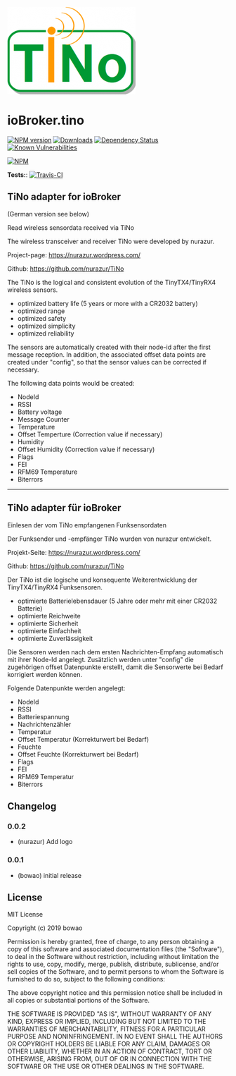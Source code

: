 ![Logo](admin/tino.png)
# ioBroker.tino

[![NPM version](http://img.shields.io/npm/v/iobroker.tino.svg)](https://www.npmjs.com/package/iobroker.tino)
[![Downloads](https://img.shields.io/npm/dm/iobroker.tino.svg)](https://www.npmjs.com/package/iobroker.tino)
[![Dependency Status](https://img.shields.io/david/bowao/iobroker.tino.svg)](https://david-dm.org/bowao/iobroker.tino)
[![Known Vulnerabilities](https://snyk.io/test/github/bowao/ioBroker.tino/badge.svg)](https://snyk.io/test/github/bowao/ioBroker.tino)

[![NPM](https://nodei.co/npm/iobroker.tino.png?downloads=true)](https://nodei.co/npm/iobroker.tino/)

**Tests:**: [![Travis-CI](http://img.shields.io/travis/bowao/ioBroker.tino/master.svg)](https://travis-ci.org/bowao/ioBroker.tino)

## TiNo adapter for ioBroker
(German version see below)

Read wireless sensordata received via TiNo

The wireless transceiver and receiver TiNo were developed by nurazur.

Project-page: https://nurazur.wordpress.com/

Github: https://github.com/nurazur/TiNo

The TiNo is the logical and consistent evolution of the TinyTX4/TinyRX4 wireless sensors.

* optimized battery life (5 years or more with a CR2032 battery)
* optimized range
* optimized safety
* optimized simplicity
* optimized reliability

The sensors are automatically created with their node-id after the first message reception. 
In addition, the associated offset data points are created under "config", so that the sensor values can be corrected if necessary.

The following data points would be created:

* NodeId
* RSSI
* Battery voltage
* Message Counter
* Temperature
* Offset Temperture (Correction value if necessary)
* Humidity
* Offset Humidity (Correction value if necessary)
* Flags
* FEI
* RFM69 Temperature
* Biterrors



-------------------------------------------------------------------------------------------

## TiNo adapter für ioBroker

Einlesen der vom TiNo empfangenen Funksensordaten

Der Funksender und -empfänger TiNo wurden von nurazur entwickelt.

Projekt-Seite: https://nurazur.wordpress.com/

Github: https://github.com/nurazur/TiNo

Der TiNo ist die logische und konsequente Weiterentwicklung der TinyTX4/TinyRX4 Funksensoren.

* optimierte Batterielebensdauer (5 Jahre oder mehr mit einer CR2032 Batterie)
* optimierte Reichweite
* optimierte Sicherheit
* optimierte Einfachheit
* optimierte Zuverlässigkeit

Die Sensoren werden nach dem ersten Nachrichten-Empfang automatisch mit ihrer Node-Id angelegt.
Zusätzlich werden unter "config" die zugehörigen offset Datenpunkte erstellt, damit die Sensorwerte bei Bedarf korrigiert werden können.

Folgende Datenpunkte werden angelegt:

* NodeId
* RSSI
* Batteriespannung
* Nachrichtenzähler
* Temperatur
* Offset Temperatur (Korrekturwert bei Bedarf)     
* Feuchte
* Offset Feuchte (Korrekturwert bei Bedarf)
* Flags
* FEI
* RFM69 Temperatur
* Biterrors


## Changelog

### 0.0.2
- (nurazur) Add logo

### 0.0.1
- (bowao) initial release

## License
MIT License

Copyright (c) 2019 bowao

Permission is hereby granted, free of charge, to any person obtaining a copy
of this software and associated documentation files (the "Software"), to deal
in the Software without restriction, including without limitation the rights
to use, copy, modify, merge, publish, distribute, sublicense, and/or sell
copies of the Software, and to permit persons to whom the Software is
furnished to do so, subject to the following conditions:

The above copyright notice and this permission notice shall be included in all
copies or substantial portions of the Software.

THE SOFTWARE IS PROVIDED "AS IS", WITHOUT WARRANTY OF ANY KIND, EXPRESS OR
IMPLIED, INCLUDING BUT NOT LIMITED TO THE WARRANTIES OF MERCHANTABILITY,
FITNESS FOR A PARTICULAR PURPOSE AND NONINFRINGEMENT. IN NO EVENT SHALL THE
AUTHORS OR COPYRIGHT HOLDERS BE LIABLE FOR ANY CLAIM, DAMAGES OR OTHER
LIABILITY, WHETHER IN AN ACTION OF CONTRACT, TORT OR OTHERWISE, ARISING FROM,
OUT OF OR IN CONNECTION WITH THE SOFTWARE OR THE USE OR OTHER DEALINGS IN THE
SOFTWARE.
